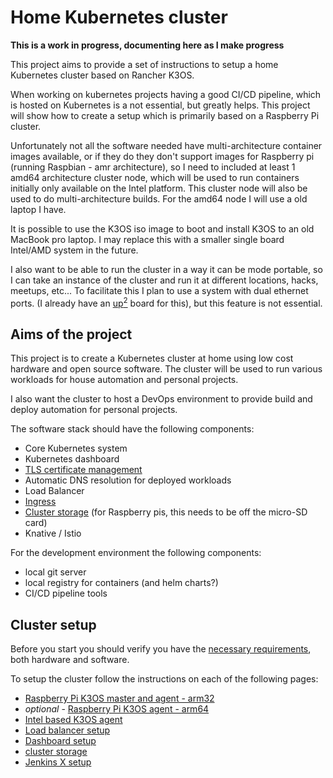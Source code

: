 # Home Kubernetes cluster

**This is a work in progress, documenting here as I make progress**

This project aims to provide a set of instructions to setup a home Kubernetes cluster based on Rancher K3OS.

When working on kubernetes projects having a good CI/CD pipeline, which is hosted on Kubernetes is a not essential, but greatly helps.  This project will show how to create a setup which is primarily based on a Raspberry Pi cluster.

Unfortunately not all the software needed have multi-architecture container images available, or if they do they don't support images for Raspberry pi (running Raspbian - amr architecture), so I need to included at least 1 amd64 architecture cluster node, which will be used to run containers initially only available on the Intel platform.  This cluster node will also be used to do multi-architecture builds.  For the amd64 node I will use a old laptop I have.  

It is possible to use the K3OS iso image to boot and install K3OS to an old MacBook pro laptop.  I may replace this with a smaller single board Intel/AMD system in the future.

I also want to be able to run the cluster in a way it can be mode portable, so I can take an instance of the cluster and run it at different locations, hacks, meetups, etc...  To facilitate this I plan to use a system with dual ethernet ports. (I already have an [up<sup>2</sup>](https://up-board.org/upsquared) board for this), but this feature is not essential.

## Aims of the project

This project is to create a Kubernetes cluster at home using low cost hardware and open source software.  The cluster will be used to run various workloads for house automation and personal projects.

I also want the cluster to host a DevOps environment to provide build and deploy automation for personal projects.

The software stack should have the following components:

- Core Kubernetes system
- Kubernetes dashboard
- [TLS certificate management](/docs/features/TLScerts.md)
- Automatic DNS resolution for deployed workloads
- Load Balancer
- [Ingress](docs/features/upgradeTraefik.md)
- [Cluster storage](docs/features/storage.md) (for Raspberry pis, this needs to be off the micro-SD card)
- Knative / Istio

For the development environment the following components:

- local git server
- local registry for containers (and helm charts?)
- CI/CD pipeline tools

## Cluster setup

Before you start you should verify you have the [necessary requirements](docs/setup/setupRequirements.md), both hardware and software.

To setup the cluster follow the instructions on each of the following pages:

- [Raspberry Pi K3OS master and agent - arm32](docs/setup/setupArm32RaspberryPiK3OS.md)
- *optional* - [Raspberry Pi K3OS agent - arm64](docs/setup/setupArm64RaspberryPiK3OSAgent.md)
- [Intel based K3OS agent](docs/setup/setupIntelK3OSAgent.md)
- [Load balancer setup](docs/setup/setupMetalLB.md)
- [Dashboard setup](docs/setup/setupK8sDashboard.md)
- [cluster storage](docs/setup/setupClusterStorage.md)
- [Jenkins X setup](docs/setup/setupJenkinsX.md)